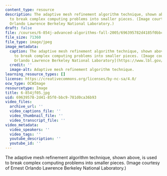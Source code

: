 ```yaml
---
content_type: resource
description: The adaptive mesh refinement algorithm technique, shown above, is used
  to break complex computing problems into smaller pieces. (Image courtesy of Ernest
  Orlando Lawrence Berkeley National Laboratory.)
draft: false
file: /courses/6-854j-advanced-algorithms-fall-2005/696395782d4185f0bbc9781d0ca36b93_6-854jf05.jpg
file_size: 71360
file_type: image/jpeg
image_metadata:
  caption: The adaptive mesh refinement algorithm technique, shown above, is used
    to break complex computing problems into smaller pieces. (Image courtesy of [Ernest
    Orlando Lawrence Berkeley National Laboratory](https://www.lbl.gov/).)
  credit: ''
  image-alt: Adaptive mesh refinement algorithm technique.
learning_resource_types: []
license: https://creativecommons.org/licenses/by-nc-sa/4.0/
ocw_type: OCWImage
resourcetype: Image
title: 6-854jf05.jpg
uid: 69639578-2d41-85f0-bbc9-781d0ca36b93
video_files:
  archive_url: ''
  video_captions_file: ''
  video_thumbnail_file: ''
  video_transcript_file: ''
video_metadata:
  video_speakers: ''
  video_tags: ''
  youtube_description: ''
  youtube_id: ''
---
```

The adaptive mesh refinement algorithm technique, shown above, is used to break complex computing problems into smaller pieces. (Image courtesy of Ernest Orlando Lawrence Berkeley National Laboratory.)
